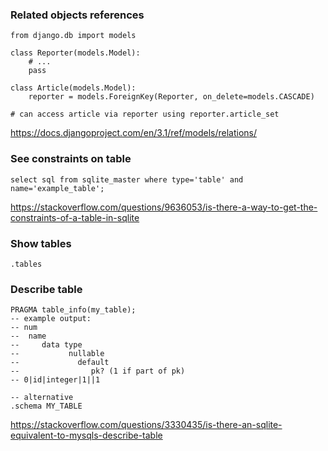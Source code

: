 ### Related objects references

```
from django.db import models

class Reporter(models.Model):
    # ...
    pass

class Article(models.Model):
    reporter = models.ForeignKey(Reporter, on_delete=models.CASCADE)

# can access article via reporter using reporter.article_set
```

https://docs.djangoproject.com/en/3.1/ref/models/relations/


### See constraints on table

```
select sql from sqlite_master where type='table' and name='example_table';
```

https://stackoverflow.com/questions/9636053/is-there-a-way-to-get-the-constraints-of-a-table-in-sqlite


### Show tables

```
.tables
```


### Describe table

```
PRAGMA table_info(my_table);
-- example output:
-- num
--  name
--     data type
--           nullable
--             default
--                pk? (1 if part of pk)
-- 0|id|integer|1||1

-- alternative
.schema MY_TABLE
```

https://stackoverflow.com/questions/3330435/is-there-an-sqlite-equivalent-to-mysqls-describe-table